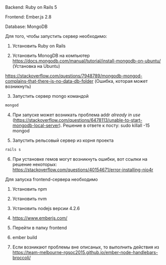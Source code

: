 Backend: Ruby on Rails 5

Frontend: Ember.js 2.8

Database: MongoDB

Для того, чтобы запустить сервер необходимо:

1) Установить Ruby on Rails

2) Установить MonogDB на компьютер https://docs.mongodb.com/manual/tutorial/install-mongodb-on-ubuntu/ (Установка на Ubuntu)

https://stackoverflow.com/questions/7948789/mongodb-mongod-complains-that-there-is-no-data-db-folder (Ошибка, которая может возникнуть)

3) Запустить сервер mongo командой 
```ruby
mongod
```

4) При запуске может возникать проблема addr *already in use* (https://stackoverflow.com/questions/6478113/unable-to-start-mongodb-local-server). Решение в ответе к посту: sudo killall -15 mongod 

5) Запустить рельсовый сервер из корня проекта
```ruby
rails s
```
6) При установке гемов могут возникнуть ошибки, вот ссылки на решение некоторых:
https://stackoverflow.com/questions/40154671/error-installing-nio4r

Для запуска frontend-сервера необходимо
1) Установить npm

2) Установить nvm

3) Установить nodejs версии 4.2.6

3) https://www.emberjs.com/

4) Перейти в папку frontend

5) ember build

6) Если возникают проблемы вне описаных, то выполнить действия из https://team-melbourne-rgsoc2015.github.io/ember-node-handlebars-broccoli/

